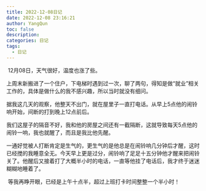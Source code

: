```yaml
---
title: 2022-12-08日记
date: 2022-12-08 23:16:21
author: YangQun
toc: false
description:
categories: 日记
tags:
  - 日记
---
```


​        12月08日，天气很好，温度也涨了些。

​        上周末新搬进了一个住户，下电梯时遇到过一次，聊了两句，得知是做“就业”相关工作的，具体是做什么的我不感兴趣，所以当时就没有细问。

​        据我这几天的观察，他整天不出门，就在屋里子一直打电话。从早上5点他的闹铃响开始，间断的打到晚上12点前后。

​        我们这屋子的隔音不好，我和他的房屋之间还有一截隔断，这就导致每天5点他的闹铃一响，我也就醒了，而且是我比他先醒。

​        一通好觉被人打断肯定是生气的，更生气的是他总是在闹铃响几分钟后才醒，这时已经搅的我睡意全无。今天早上更是过分，闹铃响了足足十五分钟他才醒来把闹铃关了。他醒后又接着打了大概半小时的电话，一直等他挂了电话后，我才终于迷迷糊糊地睡着了。

​        等我再睁开眼，已经是上午十点半，超过上班打卡时间整整一个半小时！

